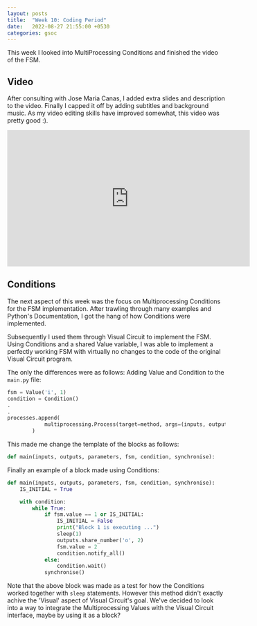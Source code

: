 ```yaml
---
layout: posts
title:  "Week 10: Coding Period"
date:   2022-08-27 21:55:00 +0530
categories: gsoc
---
```


This week I looked into MultiProcessing Conditions and finished the video of the FSM.

## Video

After consulting with Jose Maria Canas, I added extra slides and description to the video. Finally I capped it off by adding subtitles and background music. As my video editing skills have improved somewhat, this video was pretty good :).

<iframe width="560" height="315" src="https://www.youtube.com/embed/AtYmeD9ojUo" title="YouTube video player" frameborder="0" allow="accelerometer; autoplay; clipboard-write; encrypted-media; gyroscope; picture-in-picture" allowfullscreen></iframe>

## Conditions

The next aspect of this week was the focus on Multiprocessing Conditions for the FSM implementation. After trawling through many examples and Python's Documentation, I got the hang of how Conditions were implemented. 

Subsequently I used them through Visual Circuit to implement the FSM. Using Conditions and a shared Value variable, I was able to implement a perfectly working FSM with virtually no changes to the code of the original Visual Circuit program.

The only the differences were as follows:
Adding Value and Condition to the `main.py` file:
```python
fsm = Value('i', 1)
condition = Condition()
.
.
processes.append(
            multiprocessing.Process(target=method, args=(inputs, outputs, parameters, fsm, condition, Synchronise(1 / (freq if freq != 0 else 30))))
        )
```  

This made me change the template of the blocks as follows:
```python
def main(inputs, outputs, parameters, fsm, condition, synchronise):
```

Finally an example of a block made using Conditions:
```python
def main(inputs, outputs, parameters, fsm, condition, synchronise):
    IS_INITIAL = True

    with condition:
        while True:
            if fsm.value == 1 or IS_INITIAL:
                IS_INITIAL = False
                print("Block 1 is executing ...")
                sleep(1)
                outputs.share_number('o', 2)
                fsm.value = 2
                condition.notify_all()
            else:
                condition.wait()
            synchronise()
```

Note that the above block was made as a test for how the Conditions worked together with `sleep` statements. However this method didn't exactly achive the 'Visual' aspect of Visual Circuit's goal. We've decided to look into a way to integrate the Multiprocessing Values with the Visual Circuit interface, maybe by using it as a block?